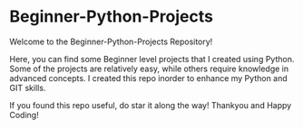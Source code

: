 # Beginner-Python-Projects

Welcome to the Beginner-Python-Projects Repository!

Here, you can find some Beginner level projects that I created using Python.
Some of the projects are relatively easy, while others require knowledge in advanced concepts.
I created this repo inorder to enhance my Python and GIT skills.

If you found this repo useful, do star it along the way!
Thankyou and Happy Coding!
